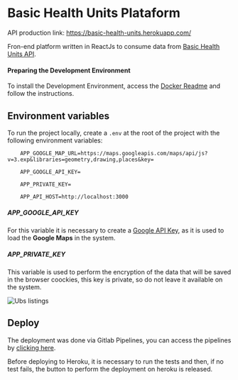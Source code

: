 # Basic Health Units Plataform

API production link: https://basic-health-units.herokuapp.com/

Fron-end platform written in ReactJs to consume data from [Basic Health Units API](https://gitlab.com/victor.h.souza.vieira/basic-health-units).

#### Preparing the Development Environment

To install the Development Environment, access the [Docker Readme](docker/README.md) and follow the instructions.

## Environment variables

To run the project locally, create a `.env` at the root of the project with the following environment variables:

```
    APP_GOOGLE_MAP_URL=https://maps.googleapis.com/maps/api/js?v=3.exp&libraries=geometry,drawing,places&key=
    
    APP_GOOGLE_API_KEY=
    
    APP_PRIVATE_KEY=
    
    APP_API_HOST=http://localhost:3000
```

##### APP_GOOGLE_API_KEY

For this variable it is necessary to create a [Google API Key](https://developers.google.com/maps/documentation/javascript/get-api-key?hl=pt-br),
as it is used to load the **Google Maps** in the system.

##### APP_PRIVATE_KEY


This variable is used to perform the encryption of the data that will be saved in the browser coockies, this key is private, so do not leave it available on the system.

![Ubs listings](https://firebasestorage.googleapis.com/v0/b/images-d10d2.appspot.com/o/basic-health-units%2FCaptura%20de%20Tela%202020-04-14%20a%CC%80s%2023.06.02.png?alt=media&token=f7d4be24-a170-4388-a552-61870ad7016f)

## Deploy

The deployment was done via Gitlab Pipelines, you can access the pipelines by [clicking here](https://gitlab.com/victor.h.souza.vieira/basic-health-units-plataform/pipelines).


Before deploying to Heroku, it is necessary to run the tests and then, if no test fails, the button to perform the deployment on heroku is released.

